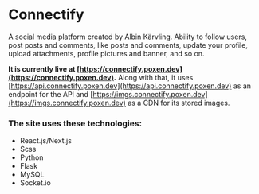 # Connectify
A social media platform created by Albin Kärvling. Ability to follow users, post posts and comments, like posts and comments, update your profile, upload attachments, profile pictures and banner, and so on.

**It is currently live at [https://connectify.poxen.dev](https://connectify.poxen.dev).** 
Along with that, it uses [https://api.connectify.poxen.dev](https://api.connectify.poxen.dev) as an endpoint for the API
and [https://imgs.connectify.poxen.dev](https://imgs.connectify.poxen.dev) as a CDN for its stored images.

### The site uses these technologies:
- React.js/Next.js
- Scss
- Python
- Flask
- MySQL
- Socket.io
